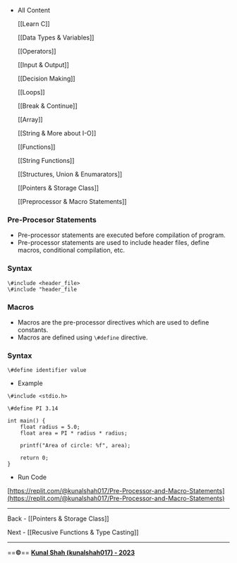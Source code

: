 - All Content
    
    [[Learn C]]
    
    [[Data Types & Variables]]
    
    [[Operators]]
    
    [[Input & Output]]
    
    [[Decision Making]]
    
    [[Loops]]
    
    [[Break & Continue]]
    
    [[Array]]
    
    [[String & More about I-O]]
    
    [[Functions]]
    
    [[String Functions]]
    
    [[Structures, Union & Enumarators]]
    
    [[Pointers & Storage Class]]
    
    [[Preprocessor & Macro Statements]]
    

### Pre-Procesor Statements

- Pre-processor statements are executed before compilation of program.
- Pre-processor statements are used to include header files, define macros, conditional compilation, etc.

### Syntax

```
\#include <header_file>
\#include "header_file
```

### Macros

- Macros are the pre-processor directives which are used to define constants.
- Macros are defined using `\#define` directive.

### Syntax

```
\#define identifier value
```

  

- Example

```
\#include <stdio.h>

\#define PI 3.14

int main() {
    float radius = 5.0;
    float area = PI * radius * radius;

    printf("Area of circle: %f", area);

    return 0;
}
```

- Run Code

[https://replit.com/@kunalshah017/Pre-Processor-and-Macro-Statements](https://replit.com/@kunalshah017/Pre-Processor-and-Macro-Statements)

---

Back - [[Pointers & Storage Class]]

Next - [[Recusive Functions & Type Casting]]

---

==**©️**== [**Kunal Shah (kunalshah017) - 2023**](https://kunalshah017.vercel.app/)